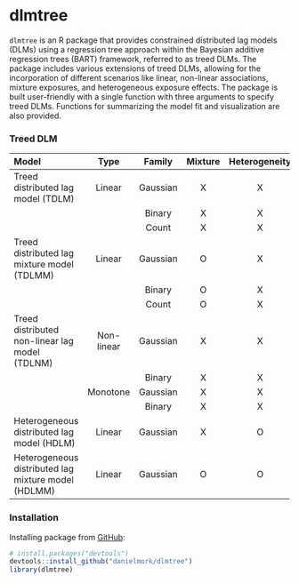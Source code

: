 
<!-- README.md is generated from README.Rmd. Please edit that file -->

# dlmtree

`dlmtree` is an R package that provides constrained distributed lag
models (DLMs) using a regression tree approach within the Bayesian
additive regression trees (BART) framework, referred to as treed DLMs.
The package includes various extensions of treed DLMs, allowing for the
incorporation of different scenarios like linear, non-linear
associations, mixture exposures, and heterogeneous exposure effects. The
package is built user-friendly with a single function with three
arguments to specify treed DLMs. Functions for summarizing the model fit
and visualization are also provided.

<!-- badges: start -->
<!-- badges: end -->

### Treed DLM

| Model                                               |    Type    |  Family  | Mixture | Heterogeneity |
|:----------------------------------------------------|:----------:|:--------:|:-------:|:-------------:|
| Treed distributed lag model (TDLM)                  |   Linear   | Gaussian |    X    |       X       |
|                                                     |            |  Binary  |    X    |       X       |
|                                                     |            |  Count   |    X    |       X       |
| Treed distributed lag mixture model (TDLMM)         |   Linear   | Gaussian |    O    |       X       |
|                                                     |            |  Binary  |    O    |       X       |
|                                                     |            |  Count   |    O    |       X       |
| Treed distributed non-linear lag model (TDLNM)      | Non-linear | Gaussian |    X    |       X       |
|                                                     |            |  Binary  |    X    |       X       |
|                                                     |  Monotone  | Gaussian |    X    |       X       |
|                                                     |            |  Binary  |    X    |       X       |
| Heterogeneous distributed lag model (HDLM)          |   Linear   | Gaussian |    X    |       O       |
| Heterogeneous distributed lag mixture model (HDLMM) |   Linear   | Gaussian |    O    |       O       |

### Installation

Installing package from [GitHub](https://github.com/):

``` r
# install.packages("devtools")
devtools::install_github("danielmork/dlmtree")
library(dlmtree)
```

<!-- Installing package from CRAN with: -->
<!-- ``` r -->
<!-- install.packages("dlmtree") -->
<!-- library(dlmtree) -->
<!-- ``` -->
